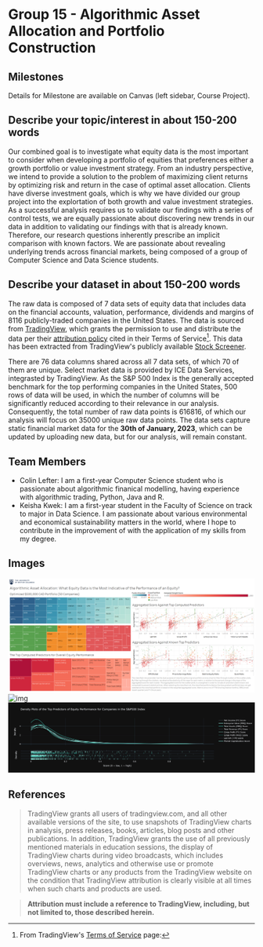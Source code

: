 # Group 15 - Algorithmic Asset Allocation and Portfolio Construction

## Milestones

Details for Milestone are available on Canvas (left sidebar, Course Project).

## Describe your topic/interest in about 150-200 words

Our combined goal is to investigate what equity data is the most important to consider when developing a portfolio of equities that preferences either a growth portfolio or value investment strategy. From an industry perspective, we intend to provide a solution to the problem of maximizing client returns by optimizing risk and return in the case of optimal asset allocation. Clients have diverse investment goals, which is why we have divided our group project into the explortation of both growth and value investment strategies. As a successful analysis requires us to validate our findings with a series of control tests, we are equally passionate about discovering new trends in our data in addition to validating our findings with that is already known. Therefore, our research questions inherently prescribe an implicit comparison with known factors. We are passionate about revealing underlying trends across financial markets, being composed of a group of Computer Science and Data Science students.

## Describe your dataset in about 150-200 words

The raw data is composed of 7 data sets of equity data that includes data on the financial accounts, valuation, performance, dividends and margins of 8116 publicly-traded companies in the United States. The data is sourced from [TradingView](https://www.tradingview.com/), which grants the permission to use and distribute the data per their [attribution policy](https://www.tradingview.com/policies/) cited in their Terms of Service[^1]. This data has been extracted from TradingView's publicly available [Stock Screener](https://www.tradingview.com/screener/).

There are 76 data columns shared across all 7 data sets, of which 70 of them are unique. Select market data is provided by ICE Data Services, integrasted by TradingView. As the S&P 500 Index is the generally accepted benchmark for the top performing companies in the United States, 500 rows of data will be used, in which the number of columns will be significantly reduced according to their relevance in our analysis. Consequently, the total number of raw data points is 616816, of which our analysis will focus on 35000 unique raw data points. The data sets capture static financial market data for the **30th of January, 2023**, which can be updated by uploading new data, but for our analysis, will remain constant.

## Team Members

- Colin Lefter: I am a first-year Computer Science student who is passionate about algorithmic finanical modelling, having experience with algorithmic trading, Python, Java and R.
- Keisha Kwek: I am a first-year student in the Faculty of Science on track to major in Data Science. I am passionate about various environmental and economical sustainability matters in the world, where I hope to contribute in the improvement of with the application of my skills from my degree.

## Images

![img](images/FinalDashboard1.png)
![img](images/analysis1_plt1.png)
![img](images/analysis1_plt5.png)

## References

[^1]: From TradingView's [Terms of Service](https://www.tradingview.com/policies/) page:

> TradingView grants all users of tradingview.com, and all other available versions of the site, to use snapshots of TradingView charts in analysis, press releases, books, articles, blog posts and other publications. In addition, TradingView grants the use of all previously mentioned materials in education sessions, the display of TradingView charts during video broadcasts, which includes overviews, news, analytics and otherwise use or promote TradingView charts or any products from the TradingView website on the condition that TradingView attribution is clearly visible at all times when such charts and products are used.

> **Attribution must include a reference to TradingView, including, but not limited to, those described herein.**